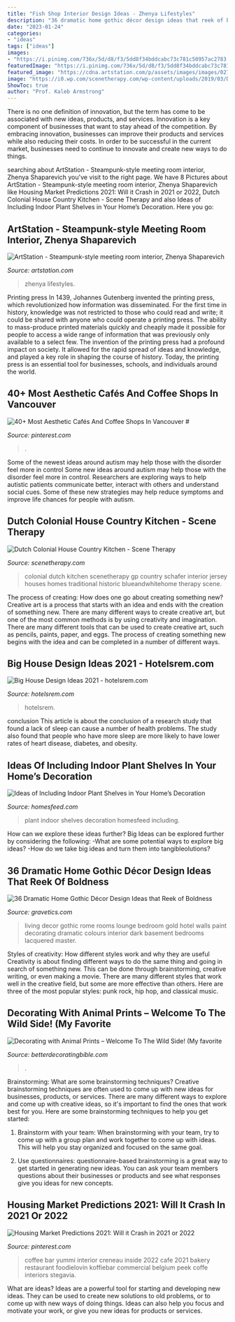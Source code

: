 ```yaml
---
title: "Fish Shop Interior Design Ideas - Zhenya Lifestyles"
description: "36 dramatic home gothic décor design ideas that reek of boldness"
date: "2023-01-24"
categories:
- "ideas"
tags: ["ideas"]
images:
- "https://i.pinimg.com/736x/5d/d8/f3/5dd8f34bddcabc73c781c50957ac2783.jpg"
featuredImage: "https://i.pinimg.com/736x/5d/d8/f3/5dd8f34bddcabc73c781c50957ac2783.jpg"
featured_image: "https://cdna.artstation.com/p/assets/images/images/027/581/576/large/zhenya-shaparevich-steampunk.jpg?1591937889"
image: "https://i0.wp.com/scenetherapy.com/wp-content/uploads/2019/03/Dutch-Colonial-House-Country-Kitchen.jpg?fit=1499%2C2000&amp;ssl=1"
ShowToc: true
author: "Prof. Kaleb Armstrong"
---
```



There is no one definition of innovation, but the term has come to be associated with new ideas, products, and services. Innovation is a key component of businesses that want to stay ahead of the competition. By embracing innovation, businesses can improve their products and services while also reducing their costs. In order to be successful in the current market, businesses need to continue to innovate and create new ways to do things.

	

		
searching about ArtStation - Steampunk-style meeting room interior, Zhenya Shaparevich you've visit to the right page. We have 8 Pictures about ArtStation - Steampunk-style meeting room interior, Zhenya Shaparevich like Housing Market Predictions 2021: Will it Crash in 2021 or 2022, Dutch Colonial House Country Kitchen - Scene Therapy and also Ideas of Including Indoor Plant Shelves in Your Home’s Decoration. Here you go:
		
    
## ArtStation - Steampunk-style Meeting Room Interior, Zhenya Shaparevich

<img loading=lazy src="https://cdna.artstation.com/p/assets/images/images/027/581/576/large/zhenya-shaparevich-steampunk.jpg?1591937889" onerror="this.onerror=null;this.src='https://tse1.mm.bing.net/th?id=OIP.2ATtnyWMpXwKCmjqODAixwHaFN&amp;pid=15.1';" alt="ArtStation - Steampunk-style meeting room interior, Zhenya Shaparevich">

_Source: artstation.com_

>zhenya lifestyles. 

	

Printing press
In 1439, Johannes Gutenberg invented the printing press, which revolutionized how information was disseminated. For the first time in history, knowledge was not restricted to those who could read and write; it could be shared with anyone who could operate a printing press. The ability to mass-produce printed materials quickly and cheaply made it possible for people to access a wide range of information that was previously only available to a select few.
The invention of the printing press had a profound impact on society. It allowed for the rapid spread of ideas and knowledge, and played a key role in shaping the course of history. Today, the printing press is an essential tool for businesses, schools, and individuals around the world.

    
## 40+ Most Aesthetic Cafés And Coffee Shops In Vancouver #

<img loading=lazy src="https://i.pinimg.com/736x/ca/0c/ab/ca0cab68375755cc3d1b11820f92722c.jpg" onerror="this.onerror=null;this.src='https://tse3.mm.bing.net/th?id=OIP.u9BBhF0MLH0aioX-_lJuBQHaLG&amp;pid=15.1';" alt="40+ Most Aesthetic Cafés And Coffee Shops In Vancouver #">

_Source: pinterest.com_

>. 

	

Some of the newest ideas around autism may help those with the disorder feel more in control
Some new ideas around autism may help those with the disorder feel more in control. Researchers are exploring ways to help autistic patients communicate better, interact with others and understand social cues. Some of these new strategies may help reduce symptoms and improve life chances for people with autism.

    
## Dutch Colonial House Country Kitchen - Scene Therapy

<img loading=lazy src="https://i0.wp.com/scenetherapy.com/wp-content/uploads/2019/03/Dutch-Colonial-House-Country-Kitchen.jpg?fit=1499%2C2000&amp;ssl=1" onerror="this.onerror=null;this.src='https://tse4.mm.bing.net/th?id=OIP.CQoZRly1c1A2KsdKQZZGcQHaJ4&amp;pid=15.1';" alt="Dutch Colonial House Country Kitchen - Scene Therapy">

_Source: scenetherapy.com_

>colonial dutch kitchen scenetherapy gp country schafer interior jersey houses homes traditional historic blueandwhitehome therapy scene. 

	

The process of creating: How does one go about creating something new?
Creative art is a process that starts with an idea and ends with the creation of something new. There are many different ways to create creative art, but one of the most common methods is by using creativity and imagination. There are many different tools that can be used to create creative art, such as pencils, paints, paper, and eggs. The process of creating something new begins with the idea and can be completed in a number of different ways.

    
## Big House Design Ideas 2021 - Hotelsrem.com

<img loading=lazy src="https://hotelsrem.com/wp-content/uploads/2020/05/big-house-design-ideas-best-of-54-hallway-ideas-for-big-house-with-luxury-design-of-big-house-design-ideas.jpg" onerror="this.onerror=null;this.src='https://tse3.mm.bing.net/th?id=OIP.8Xg6CwVQagfShWCaSEb1qwHaKP&amp;pid=15.1';" alt="Big House Design Ideas 2021 - hotelsrem.com">

_Source: hotelsrem.com_

>hotelsrem. 

	

conclusion
This article is about the conclusion of a research study that found a lack of sleep can cause a number of health problems. The study also found that people who have more sleep are more likely to have lower rates of heart disease, diabetes, and obesity.

    
## Ideas Of Including Indoor Plant Shelves In Your Home’s Decoration

<img loading=lazy src="https://homesfeed.com/wp-content/uploads/2015/06/unique-plant-shelves-idea-for-indoor.jpg" onerror="this.onerror=null;this.src='https://tse1.mm.bing.net/th?id=OIP.8cgsi0UjGKElvNogqjFcNAHaLH&amp;pid=15.1';" alt="Ideas of Including Indoor Plant Shelves in Your Home’s Decoration">

_Source: homesfeed.com_

>plant indoor shelves decoration homesfeed including. 

	

How can we explore these ideas further?
Big Ideas can be explored further by considering the following: 
-What are some potential ways to explore big ideas? 
-How do we take big ideas and turn them into tangibleolutions?

    
## 36 Dramatic Home Gothic Décor Design Ideas That Reek Of Boldness

<img loading=lazy src="https://www.gravetics.com/wp-content/uploads/2017/08/Living-room-at-D-Inghilterra-Hotel-Rome-Italy.jpg" onerror="this.onerror=null;this.src='https://tse2.mm.bing.net/th?id=OIP.lPqnP2Q-uVMMlwQY8biapQHaG5&amp;pid=15.1';" alt="36 Dramatic Home Gothic Décor Design Ideas that Reek of Boldness">

_Source: gravetics.com_

>living decor gothic rome rooms lounge bedroom gold hotel walls paint decorating dramatic colours interior dark basement bedrooms lacquered master. 

	

Styles of creativity: How different styles work and why they are useful
Creativity is about finding different ways to do the same thing and going in search of something new. This can be done through brainstorming, creative writing, or even making a movie. There are many different styles that work well in the creative field, but some are more effective than others. Here are three of the most popular styles: punk rock, hip hop, and classical music.

    
## Decorating With Animal Prints – Welcome To The Wild Side! (My Favorite

<img loading=lazy src="https://betterdecoratingbible.com/wp-content/uploads/2011/09/veranda-interior-decorating-bible-blog-ideas-diy-designer-animal-prints-chair-rug-hide-carpet-exotic-uniqu.jpg" onerror="this.onerror=null;this.src='https://tse4.mm.bing.net/th?id=OIP.vfxCUmM088e16BXqFMdtNwHaKy&amp;pid=15.1';" alt="Decorating with Animal Prints – Welcome To The Wild Side! (My favorite">

_Source: betterdecoratingbible.com_

>. 

	

Brainstorming: What are some brainstorming techniques?
Creative brainstorming techniques are often used to come up with new ideas for businesses, products, or services. There are many different ways to explore and come up with creative ideas, so it's important to find the ones that work best for you. Here are some brainstorming techniques to help you get started:
1. Brainstorm with your team: When brainstorming with your team, try to come up with a group plan and work together to come up with ideas. This will help you stay organized and focused on the same goal.

2. Use questionnaires: questionnaire-based brainstorming is a great way to get started in generating new ideas. You can ask your team members questions about their businesses or products and see what responses give you ideas for new concepts.


    
## Housing Market Predictions 2021: Will It Crash In 2021 Or 2022

<img loading=lazy src="https://i.pinimg.com/736x/5d/d8/f3/5dd8f34bddcabc73c781c50957ac2783.jpg" onerror="this.onerror=null;this.src='https://tse4.mm.bing.net/th?id=OIP.t6JHKIi2gRrcmQOfL7x1FAHaK3&amp;pid=15.1';" alt="Housing Market Predictions 2021: Will it Crash in 2021 or 2022">

_Source: pinterest.com_

>coffee bar yummi interior creneau inside 2022 cafe 2021 bakery restaurant foodielovin koffiebar commercial belgium peek coffe interiors stegavia. 

	

What are ideas?
Ideas are a powerful tool for starting and developing new ideas. They can be used to create new solutions to old problems, or to come up with new ways of doing things. Ideas can also help you focus and motivate your work, or give you new ideas for products or services.


